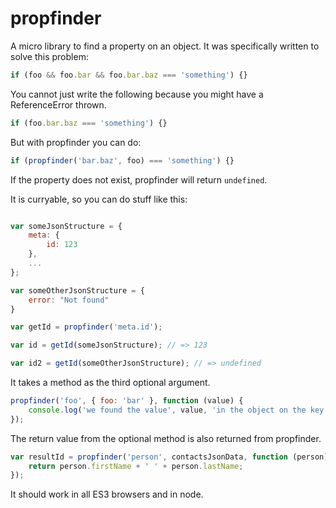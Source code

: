 # propfinder

A micro library to find a property on an object. It was specifically
written to solve this problem:

```javascript
if (foo && foo.bar && foo.bar.baz === 'something') {}
```

You cannot just write the following because you might have a
ReferenceError thrown.

```javascript
if (foo.bar.baz === 'something') {}
```

But with propfinder you can do:

```javascript
if (propfinder('bar.baz', foo) === 'something') {}
```


If the property does not exist, propfinder will return `undefined`.


It is curryable, so you can do stuff like this:

```javascript

var someJsonStructure = {
    meta: {
        id: 123
    },
    ...
};

var someOtherJsonStructure = {
    error: "Not found"
}

var getId = propfinder('meta.id');

var id = getId(someJsonStructure); // => 123

var id2 = getId(someOtherJsonStructure); // => undefined

```

It takes a method as the third optional argument.

```javascript
propfinder('foo', { foo: 'bar' }, function (value) {
    console.log('we found the value', value, 'in the object on the key foo';
});
```

The return value from the optional method is also returned from propfinder.

```javascript
var resultId = propfinder('person', contactsJsonData, function (person) {
    return person.firstName + ' ' + person.lastName;
});
```

It should work in all ES3 browsers and in node.

